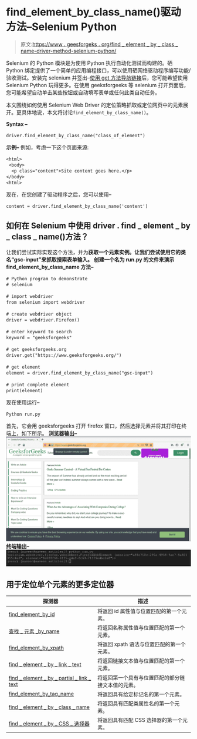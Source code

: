 # find_element_by_class_name()驱动方法–Selenium Python

> 原文:[https://www . geesforgeks . org/find _ element _ by _ class _ name-driver-method-selenium-python/](https://www.geeksforgeeks.org/find_element_by_class_name-driver-method-selenium-python/)

Selenium 的 Python 模块是为使用 Python 执行自动化测试而构建的。硒 Python 绑定提供了一个简单的应用编程接口，可以使用硒网络驱动程序编写功能/验收测试。安装完 selenium 并签出–[使用 get 方法导航链接](https://www.geeksforgeeks.org/navigating-links-using-get-method-selenium-python/)后，您可能希望使用 Selenium Python 玩得更多。在使用 geeksforgeeks 等 selenium 打开页面后，您可能希望自动单击某些按钮或自动填写表单或任何此类自动任务。

本文围绕如何使用 Selenium Web Driver 的定位策略抓取或定位网页中的元素展开。更具体地说，本文将讨论`find_element_by_class_name()`。

**Syntax –**

```
driver.find_element_by_class_name("class_of_element")

```

**示例–**
例如，考虑一下这个页面来源:

```
<html>
 <body>
  <p class="content">Site content goes here.</p>
</body>
<html>
```

现在，在您创建了驱动程序之后，您可以使用–

```
content = driver.find_element_by_class_name('content')

```

## 如何在 Selenium 中使用 driver . find _ element _ by _ class _ name()方法？

让我们尝试实际实现这个方法，并为**获取一个元素实例。让我们尝试使用它的类名“gsc-input”来抓取搜索表单输入。
创建一个名为 run.py 的文件来演示 find_element_by_class_name 方法–**

```
# Python program to demonstrate
# selenium

# import webdriver
from selenium import webdriver

# create webdriver object
driver = webdriver.Firefox()

# enter keyword to search
keyword = "geeksforgeeks"

# get geeksforgeeks.org
driver.get("https://www.geeksforgeeks.org/")

# get element 
element = driver.find_element_by_class_name("gsc-input")

# print complete element
print(element)
```

现在使用运行–

```
Python run.py
```

首先，它会用 geeksforgeeks 打开 firefox 窗口，然后选择元素并将其打印在终端上，如下所示。
**浏览器输出–**
![find_element-driver-method-Selenium-Python](img/e4c693a41389c0afdcf6559992cf6c6a.png)
**终端输出–**
![terminal-output-find_element-method-Python-selenium](img/83a3cbc8e3441c9de6017cb513a8a480.png)

## 用于定位单个元素的更多定位器

| 探测器 | 描述 |
| --- | --- |
| [find_element_by_id](https://www.geeksforgeeks.org/find_element_by_id-driver-method-selenium-python/) | 将返回 id 属性值与位置匹配的第一个元素。 |
| [查找 _ 元素 _by_name](https://www.geeksforgeeks.org/find_element_by_name-driver-method-selenium-python/?ref=rp) | 将返回名称属性值与位置匹配的第一个元素。 |
| [find_element_by_xpath](https://www.geeksforgeeks.org/find_element_by_xpath-driver-method-selenium-python/?ref=rp) | 将返回 xpath 语法与位置匹配的第一个元素。 |
| [find _ element _ by _ link _ text](https://www.geeksforgeeks.org/find_element_by_link_text-driver-method-selenium-python/?ref=rp) | 将返回链接文本值与位置匹配的第一个元素。 |
| [find _ element _ by _ partial _ link _ text](https://www.geeksforgeeks.org/find_element_by_partial_link_text-driver-method-selenium-python/?ref=rp) | 将返回第一个具有与位置匹配的部分链接文本值的元素。 |
| [find_element_by_tag_name](https://www.geeksforgeeks.org/find_element_by_tag_name-driver-method-selenium-python/?ref=rp) | 将返回具有给定标记名的第一个元素。 |
| [find _ element _ by _ class _ name](https://www.geeksforgeeks.org/find_element_by_class_name-driver-method-selenium-python/?ref=rp) | 将返回具有匹配类属性名的第一个元素。 |
| [find _ element _ by _ CSS _ 选择器](https://www.geeksforgeeks.org/find_element_by_css_selector-driver-method-selenium-python/?ref=rp) | 将返回具有匹配 CSS 选择器的第一个元素。 |